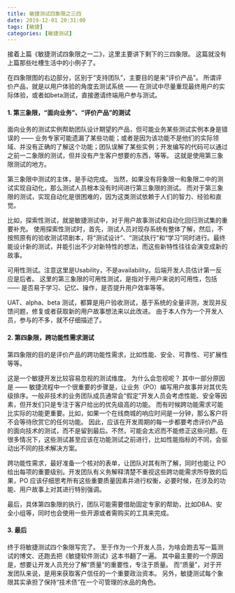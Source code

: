 ```yaml
---
title: 敏捷测试四象限之三四   
date: 2019-12-01 20:31:00  
tags: [敏捷]   
categories: [敏捷测试]  
---
```


接着上篇《敏捷测试四象限之一二》，这里主要讲下剩下的三四象限。 
这篇就没有上篇那些吐槽生活中的小例子了。  

在四象限图的右边部分，区别于“支持团队”，主要目的是来“评价产品”。
所谓评价产品，就是以用户体验的角度去测试系统 —— 在测试中尽量重现最终用户的实际体验，或者如beta测试，直接邀请终端用户参与测试。

#### 1. 第三象限，“面向业务”、“评价产品”的测试
面向业务的测试实例帮助团队设计期望的产品，但可能业务某些测试实例本身是错误的 —— 业务专家可能遗漏了某些功能；或者是因为该功能不是他们的实际领域、并没有正确的了解这个功能；团队误解了某些实例；开发编写的代码可以通过之前一二象限的测试，但并没有产生客户想要的东西，等等。
这就是使用第三象限测试的地方。

第三象限中测试的主体，是手动完成。
当然，如果没有将象限一和象限二中的测试实现自动化，那么测试人员根本没有时间进行第三象限的测试。
而对于第三象限的测试，实现自动化是很困难的，因为这类测试依赖于人们的智力、经验和直觉。

比如，探索性测试，就是敏捷测试中，对于用户故事测试和自动化回归测试集的重要补充。
使用探索性测试时，首先，测试人员对现存系统有整体了解，然后，不按照原有的验收测试项剧本，将“测试设计”、“测试执行”和“学习”同时进行。最终能设计新的测试，并能引出不少对新特性的想法，而这些新特性往往会演变成新的故事。

可用性测试。注意这里是Usability，不是availability。后端开发人员估计第一反应是后者。
这里的第三象限的可用性测试，是指对于用户来说的可用性，包括 —— 是否易于学习、记忆、操作，是否提升用户效率等等。

UAT、alpha、beta 测试，都算是用户验收测试，基于系统的全量评测，发现并反馈问题，修复或者获取新的用户故事想法来以此改进。
由于本人作为一个开发人员，参与的不多，就不仔细描述了。

#### 2. 第四象限，跨功能性需求测试
第四象限的目的是评价产品的跨功能性需求，比如性能、安全、可靠性、可扩展性等等。

这是一个敏捷开发比较容易忽视的测试维度。
为什么会忽视呢？
其中一部分原因是 —— 敏捷流程中一个很重要的步骤是，让业务（PO）编写用户故事并对其优先级排序。一般非技术的业务团队成员通常会“假定”开发人员会考虑性能、安全等因素，但开发们只是专注于客户给出的优先级高的功能。
而有时候跨功能需求可能比实际的功能更重要。比如，如果一个在线商城的响应时间是一分钟，那么客户将不会等待欣赏它的任何功能。
因此，应该在开发周期的每一步都要考虑评价产品的面向技术的测试，而不是留到最后。不然，可能会太迟而不能修正这些问题。在很多情况下，这些测试甚至应该在功能测试之前进行，比如性能指标的不同，会驱动出不同的技术解决方案。

跨功能性需求，最好准备一个核对的表单，让团队对其有所了解，同时也能让 PO 给出每项的重要级别。开发团队有义务解释清楚不重视这些跨功能需求所导致的后果，PO 应该仔细思考所有这些重要质量因素并进行权衡，必要时候，在涉及的功能、用户故事上对其进行特别强调。

最后，具体第四象限的执行，团队可能需要借助固定专家的帮助，比如DBA、安全小组等，同时也会使用一些开源或者需购买的工具来完成。

#### 3. 最后
终于将敏捷测试四个象限写完了。
至于作为一个开发人员，为啥会跑去写一篇测试的博文、还跑去把《敏捷软件测试》这本书翻了一遍。
其中最主要的一个原因是，想要让开发人员充分了解“质量”的重要性，专注于质量。
而“质量”，对于开发团队来说，是用来获取客户信任的一个重要政治资本。
另外，敏捷测试每个象限其实承担了保持“技术债”在一个可管理的水品的角色。
